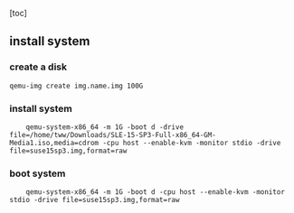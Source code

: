 
[toc]

## install system

### create a disk
```
qemu-img create img.name.img 100G
```

### install system
```
    qemu-system-x86_64 -m 1G -boot d -drive file=/home/tww/Downloads/SLE-15-SP3-Full-x86_64-GM-Media1.iso,media=cdrom -cpu host --enable-kvm -monitor stdio -drive file=suse15sp3.img,format=raw
```


### boot system 
```
    qemu-system-x86_64 -m 1G -boot d -cpu host --enable-kvm -monitor stdio -drive file=suse15sp3.img,format=raw
```



